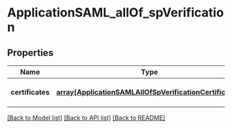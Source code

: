 # ApplicationSAML_allOf_spVerification

## Properties
Name | Type | Description | Notes
------------ | ------------- | ------------- | -------------
**certificates** | [**array[ApplicationSAMLAllOfSpVerificationCertificates]**](ApplicationSAMLAllOfSpVerificationCertificates.md) |  | [optional] [default to null]

[[Back to Model list]](../README.md#documentation-for-models) [[Back to API list]](../README.md#documentation-for-api-endpoints) [[Back to README]](../README.md)


